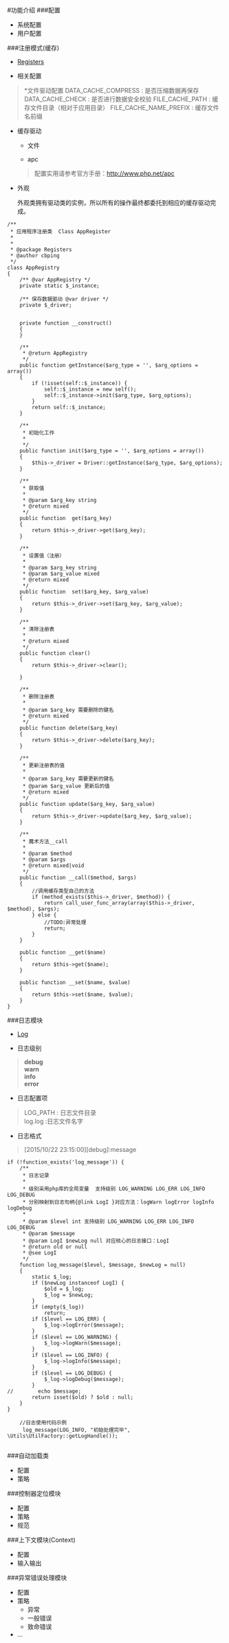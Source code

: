 #功能介绍
###配置

* 系统配置
* 用户配置

###注册模式(缓存)

* [Registers](https://github.com/BPing/PHPCbping/tree/dev/PHPCbping/Registers)

* 相关配置

> *文件驱动配置
> DATA_CACHE_COMPRESS : 是否压缩数据再保存
> DATA_CACHE_CHECK : 是否进行数据安全校验
> FILE_CACHE_PATH :  缓存文件目录（相对于应用目录）
> FILE_CACHE_NAME_PREFIX : 缓存文件名前缀

* 缓存驱动
  * 文件
  > 

  * apc
  > 配置实用请参考官方手册：http://www.php.net/apc
  
* 外观

    外观类拥有驱动类的实例，所以所有的操作最终都委托到相应的缓存驱动完成。
```
/**
 * 应用程序注册类  Class AppRegister
 *
 *
 * @package Registers
 * @author cbping
 */
class AppRegistry
{
    /** @var AppRegistry */
    private static $_instance;

    /** 保存数据驱动 @var driver */
    private $_driver;


    private function __construct()
    {
    }

    /**
     * @return AppRegistry
     */
    public function getInstance($arg_type = '', $arg_options = array())
    {
        if (!isset(self::$_instance)) {
            self::$_instance = new self();
            self::$_instance->init($arg_type, $arg_options);
        }
        return self::$_instance;
    }

    /**
     * 初始化工作
     *
     */
    public function init($arg_type = '', $arg_options = array())
    {
        $this->_driver = Driver::getInstance($arg_type, $arg_options);
    }

    /**
     * 获取值
     *
     * @param $arg_key string
     * @return mixed
     */
    public function  get($arg_key)
    {
        return $this->_driver->get($arg_key);
    }
    
    /**
     * 设置值（注册）
     *
     * @param $arg_key string
     * @param $arg_value mixed
     * @return mixed
     */
    public function  set($arg_key, $arg_value)
    {
        return $this->_driver->set($arg_key, $arg_value);
    }
    
    /**
     * 清除注册表
     *
     * @return mixed
     */
    public function clear()
    {
        return $this->_driver->clear();

    }
    
    /**
     * 删除注册表
     *
     * @param $arg_key 需要删除的键名
     * @return mixed
     */
    public function delete($arg_key)
    {
        return $this->_driver->delete($arg_key);
    }

    /**
     * 更新注册表的值
     *
     * @param $arg_key 需要更新的键名
     * @param $arg_value 更新后的值
     * @return mixed
     */
    public function update($arg_key, $arg_value)
    {
        return $this->_driver->update($arg_key, $arg_value);
    }

    /**
     * 魔术方法__call
     *
     * @param $method
     * @param $args
     * @return mixed|void
     */
    public function __call($method, $args)
    {
        //调用缓存类型自己的方法
        if (method_exists($this->_driver, $method)) {
            return call_user_func_array(array($this->_driver, $method), $args);
        } else {
            //TODO:异常处理
            return;
        }
    }

    public function __get($name)
    {
        return $this->get($name);
    }

    public function __set($name, $value)
    {
        return $this->set($name, $value);
    }
}
```

###日志模块
* [Log](https://github.com/BPing/PHPCbping/tree/dev/PHPCbping/Utils)

* 日志级别

 >  **debug** <br>
 >  **warn**  <br>
 >  **info**  <br>
 >  **error** <br>

* 日志配置项
 > LOG_PATH : 日志文件目录 <br>
 > log.log :日志文件名字

* 日志格式
 > [2015/10/22 23:15:00][debug]:message

```
if (!function_exists('log_message')) {
    /**
     * 日志记录
     *
     * 级别采用php库的全局变量  支持级别 LOG_WARNING LOG_ERR LOG_INFO LOG_DEBUG
     * 分别映射到日志句柄{@link LogI }对应方法：logWarn logError logInfo logDebug
     *
     * @param $level int 支持级别 LOG_WARNING LOG_ERR LOG_INFO LOG_DEBUG
     * @param $message
     * @param LogI $newLog null 对应核心的日志接口：LogI
     * @return old or null
     * @see LogI
     */
    function log_message($level, $message, $newLog = null)
    {
        static $_log;
        if ($newLog instanceof LogI) {
            $old = $_log;
            $_log = $newLog;
        }
        if (empty($_log))
            return;
        if ($level == LOG_ERR) {
            $_log->logError($message);
        }
        if ($level == LOG_WARNING) {
            $_log->logWarn($message);
        }
        if ($level == LOG_INFO) {
            $_log->logInfo($message);
        }
        if ($level == LOG_DEBUG) {
            $_log->logDebug($message);
        }
//        echo $message;
        return isset($old) ? $old : null;
    }
}
```

``` 
    //日志使用代码示例 
     log_message(LOG_INFO, "初始处理完毕", \Utils\UtilFactory::getLogHandle());
        
```

###自动加载类

* 配置
* 策略

###控制器定位模块

* 配置
* 策略
* 规范

###上下文模块(Context)

* 配置
* 输入输出

###异常错误处理模块

* 配置
* 策略
  * 异常
  * 一般错误
  * 致命错误
* ... 
